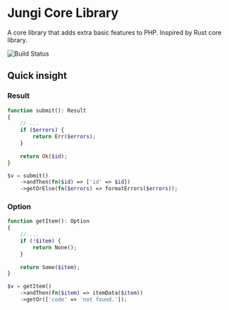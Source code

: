 # Jungi Core Library

A core library that adds extra basic features to PHP. Inspired by Rust core library.

![Build Status](https://github.com/piku235/jungi-core/actions/workflows/continuous-integration.yml/badge.svg)

## Quick insight

### Result

```php
function submit(): Result
{
    // ...
    if ($errors) {
        return Err($errors);
    }
    
    return Ok($id);
}

$v = submit()
    ->andThen(fn($id) => ['id' => $id])
    ->getOrElse(fn($errors) => formatErrors($errors));
```

### Option

```php
function getItem(): Option
{
    // ...
    if (!$item) {
        return None();
    }
    
    return Some($item);
}

$v = getItem()
    ->andThen(fn($item) => itemData($item))
    ->getOr(['code' => 'not found.']);
```
